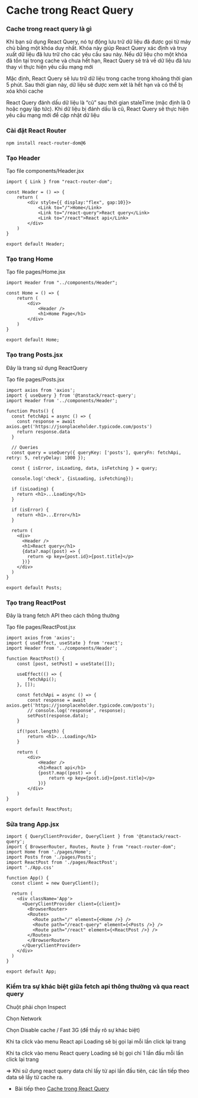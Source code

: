 # Cache trong React Query 

### Cache trong react query là gì

Khi bạn sử dụng React Query, nó tự động lưu trữ dữ liệu đã được gọi từ máy chủ bằng một khóa duy nhất. Khóa này giúp React Query xác định và truy xuất dữ liệu đã lưu trữ cho các yêu cầu sau này. Nếu dữ liệu cho một khóa đã tồn tại trong cache và chưa hết hạn, React Query sẽ trả về dữ liệu đã lưu thay vì thực hiện yêu cầu mạng mới

Mặc định, React Query sẽ lưu trữ dữ liệu trong cache trong khoảng thời gian 5 phút. Sau thời gian này, dữ liệu sẽ được xem xét là hết hạn và có thể bị xóa khỏi cache

React Query đánh dấu dữ liệu là “cũ” sau thời gian staleTime (mặc định là 0 hoặc ngay lập tức). Khi dữ liệu bị đánh dấu là cũ, React Query sẽ thực hiện yêu cầu mạng mới để cập nhật dữ liệu

### Cài đặt React Router

```
npm install react-router-dom@6
```

### Tạo Header

Tạo file components/Header.jsx

```
import { Link } from "react-router-dom";

const Header = () => {
    return (
        <div style={{ display:"flex", gap:10}}>
            <Link to="/">Home</Link>
            <Link to="/react-query">React query</Link>
            <Link to="/react">React api</Link>
        </div>
    )
}

export default Header;
```

### Tạo trang Home

Tạo file pages/Home.jsx
```
import Header from "../components/Header";

const Home = () => {
    return (
        <div>
            <Header />
            <h1>Home Page</h1>
        </div>
    )
}

export default Home;
```

### Tạo trang Posts.jsx

Đây là trang sử dụng ReactQuery

Tạo file pages/Posts.jsx

```
import axios from 'axios';
import { useQuery } from '@tanstack/react-query';
import Header from '../components/Header';

function Posts() {
  const fetchApi = async () => {
    const response = await axios.get('https://jsonplaceholder.typicode.com/posts')
    return response.data
  }

  // Queries
  const query = useQuery({ queryKey: ['posts'], queryFn: fetchApi, retry: 5, retryDelay: 1000 });

  const { isError, isLoading, data, isFetching } = query;
  
  console.log('check', {isLoading, isFetching});

  if (isLoading) {
    return <h1>...Loading</h1>
  }

  if (isError) {
    return <h1>...Error</h1>
  }

  return (
    <div>
      <Header />
      <h1>React query</h1>
      {data?.map((post) => {
        return <p key={post.id}>{post.title}</p>
      })}
    </div>
  )
}

export default Posts;
```

### Tạo trang ReactPost

Đây là trang fetch API theo cách thông thường

Tạo file pages/ReactPost.jsx

```
import axios from 'axios';
import { useEffect, useState } from 'react';
import Header from '../components/Header';

function ReactPost() {
    const [post, setPost] = useState([]);

    useEffect(() => {
        fetchApi();
    }, []);

    const fetchApi = async () => {
        const response = await axios.get('https://jsonplaceholder.typicode.com/posts');
        // console.log('response', response);
        setPost(response.data);
    }

    if(!post.length) {
        return <h1>...Loading</h1>
    }

    return (
        <div>
            <Header />
            <h1>React api</h1>
            {post?.map((post) => {
                return <p key={post.id}>{post.title}</p>
            })}
        </div>
    )
}

export default ReactPost;
```

### Sửa trang App.jsx

```
import { QueryClientProvider, QueryClient } from '@tanstack/react-query';
import { BrowserRouter, Routes, Route } from "react-router-dom";
import Home from './pages/Home';
import Posts from './pages/Posts';
import ReactPost from './pages/ReactPost';
import './App.css'

function App() {
  const client = new QueryClient();

  return (
    <div className='App'>
      <QueryClientProvider client={client}>
        <BrowserRouter>
        <Routes>
          <Route path="/" element={<Home />} />
          <Route path="/react-query" element={<Posts />} />
          <Route path="/react" element={<ReactPost />} />
        </Routes>
        </BrowserRouter>
      </QueryClientProvider>
    </div>
  )
}

export default App;
```

### Kiểm tra sự khác biệt giữa fetch api thông thường và qua react query

Chuột phải chọn Inspect 

Chọn Network 

Chọn Disable cache / Fast 3G (để thấy rõ sự khác biệt)

Khi ta click vào menu React api Loading sẽ bị gọi lại mỗi lần click lại trang

Khi ta click vào menu React query Loading sẽ bị gọi chỉ 1 lần đầu mỗi lần click lại trang

=> Khi sử dụng react query data chỉ lấy từ api lần đầu tiên, các lần tiếp theo data sẽ lấy từ cache ra.

* Bài tiếp theo [Cache trong React Query](session_003_cache_api.md)